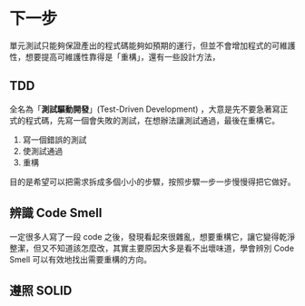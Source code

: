 # 下一步

單元測試只能夠保證產出的程式碼能夠如預期的運行，但並不會增加程式的可維護性，想要提高可維護性靠得是「重構」，還有一些設計方法，

## TDD

全名為「**測試驅動開發**」(Test-Driven Development) ，大意是先不要急著寫正式的程式碼，先寫一個會失敗的測試，在想辦法讓測試通過，最後在重構它。

1. 寫一個錯誤的測試
2. 使測試通過
3. 重構

目的是希望可以把需求拆成多個小小的步驟，按照步驟一步一步慢慢得把它做好。

## 辨識 Code Smell

一定很多人寫了一段 code 之後，發現看起來很雜亂，想要重構它，讓它變得乾淨整潔，但又不知道該怎麼改，其實主要原因大多是看不出壞味道，學會辨別 Code Smell 可以有效地找出需要重構的方向。


## 遵照 SOLID